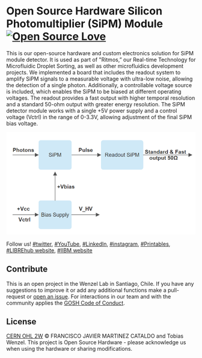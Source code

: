 # Open Source Hardware Silicon Photomultiplier (SiPM) Module [![Open Source Love](https://badges.frapsoft.com/os/v1/open-source.svg?v=103)](https://github.com/ellerbrock/open-source-badges/)

This is our open-source hardware and custom electronics solution for SiPM module detector. It is used as part of "Ritmos,” our Real-time Technology for Microfluidic Droplet Sorting, as well as other microfluidics development projects. We implemented a board that includes the readout system to amplify SiPM signals to a measurable voltage with ultra-low noise, allowing the detection of a single photon. Additionally, a controllable voltage source is included, which enables the SiPM to be biased at different operating voltages. The readout provides a fast output with higher temporal resolution and a standard 50-ohm output with greater energy resolution. The SiPM detector module works with a single +5V power supply and a control voltage (Vctrl) in the range of 0-3.3V, allowing adjustment of the final SiPM bias voltage.

![SiPM Detector Module](https://github.com/FCOMC7/SiPM-detector-module/blob/main/images/module.png)


Follow us! [#twitter](https://twitter.com/WenzelLab), [#YouTube](https://www.youtube.com/@librehub), [#LinkedIn](https://www.linkedin.com/company/92802424), [#instagram](https://www.instagram.com/wenzellab/), [#Printables](https://www.printables.com/@WenzelLab), [#LIBREhub website](https://librehub.github.io), [#IIBM website](https://ingenieriabiologicaymedica.uc.cl/en/people/faculty/821-tobias-wenzel)


## Contribute

This is an open project in the Wenzel Lab in Santiago, Chile. If you have any suggestions to improve it or add any additional functions make a pull-request or [open an issue](https://github.com/wenzel-lab/SiPM-detector-module/issues/new).
For interactions in our team and with the community applies the [GOSH Code of Conduct](https://openhardware.science/gosh-2017/gosh-code-of-conduct/).


## License

[CERN OHL 2W](LICENSE) © FRANCISCO JAVIER MARTINEZ CATALDO and Tobias Wenzel. This project is Open Source Hardware - please acknowledge us when using the hardware or sharing modifications.
